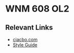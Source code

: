 # WNM 608 OL2

## Relevant Links
- [ciacbo.com](https://ciacbo.com)
- [Style Guide](https://ciacbo.com/aau/wnm608/infociacbo.com@gmail.com/styleguide)

